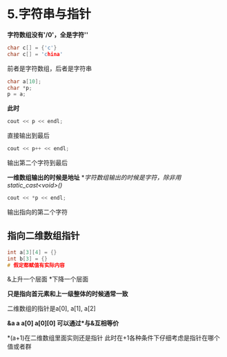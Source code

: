 # 5.字符串与指针
**字符数组没有'/0'，全是字符''**


```c++
char c[] = {'c'}
char c[] = 'china'
```
前者是字符数组，后者是字符串



```c++
char a[10];
char *p;
p = a;
```
**此时**

```c++
cout << p << endl;
```
直接输出到最后


```c++
cout << p++ << endl;
```
输出第二个字符到最后

**一维数组输出的时候是地址**
**字符数组输出的时候是字符，除非用static_cast<*void>()**


```c++
cout << *p << endl;
```
输出指向的第二个字符

## 指向二维数组指针


```c++
int a[3][4] = {} 
int b[3] = {}
# 假定都赋值有实际内容
```
&上升一个层面
*下降一个层面

**只是指向首元素和上一级整体的时候通常一致**


二维数组的指针是a[0], a[1], a[2]



**&a
a
a[0]
a[0][0]
可以通过*与&互相等价**

*(a+1)在二维数组里面实则还是指针
此时在+1各种条件下仔细考虑是指针在哪个值或者群

